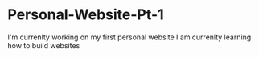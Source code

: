 # Personal-Website-Pt-1
I'm currenlty working on my first personal website 
I am currenlty learning how to build websites
